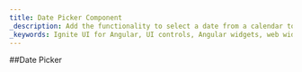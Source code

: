 ```yaml
---
title: Date Picker Component
_description: Add the functionality to select a date from a calendar to your web application with Ignite UI for Angular Date Picker control. 
_keywords: Ignite UI for Angular, UI controls, Angular widgets, web widgets, UI widgets, Angular, Native Angular Components Suite, Native Angular Controls, Native Angular Components Library, Angular Date Picker components, Angular Date Picker controls
---
```


##Date Picker